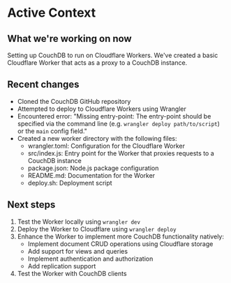# Active Context

## What we're working on now
Setting up CouchDB to run on Cloudflare Workers. We've created a basic Cloudflare Worker that acts as a proxy to a CouchDB instance.

## Recent changes
- Cloned the CouchDB GitHub repository
- Attempted to deploy to Cloudflare Workers using Wrangler
- Encountered error: "Missing entry-point: The entry-point should be specified via the command line (e.g. `wrangler deploy path/to/script`) or the `main` config field."
- Created a new worker directory with the following files:
  - wrangler.toml: Configuration for the Cloudflare Worker
  - src/index.js: Entry point for the Worker that proxies requests to a CouchDB instance
  - package.json: Node.js package configuration
  - README.md: Documentation for the Worker
  - deploy.sh: Deployment script

## Next steps
1. Test the Worker locally using `wrangler dev`
2. Deploy the Worker to Cloudflare using `wrangler deploy`
3. Enhance the Worker to implement more CouchDB functionality natively:
   - Implement document CRUD operations using Cloudflare storage
   - Add support for views and queries
   - Implement authentication and authorization
   - Add replication support
4. Test the Worker with CouchDB clients